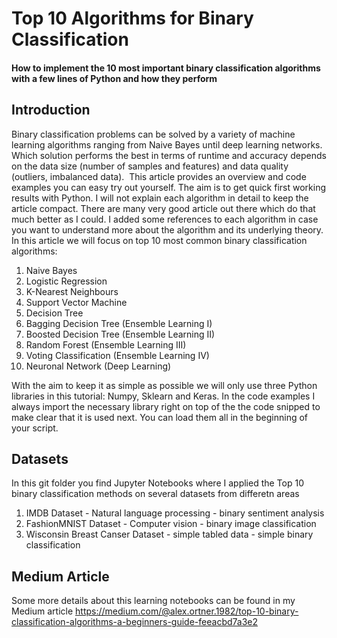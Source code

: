 # Top 10 Algorithms for Binary Classification
#### How to implement the 10 most important binary classification algorithms with a few lines of Python and how they perform

##  Introduction
Binary classification problems can be solved by a variety of machine learning algorithms ranging from Naive Bayes until deep learning networks. Which solution performs the best in terms of runtime and accuracy depends on the data size (number of samples and features) and data quality (outliers, imbalanced data). 
This article provides an overview and code examples you can easy try out yourself. The aim is to get quick first working results with Python. I will not explain each algorithm in detail to keep the article compact. There are many very good article out there which do that much better as I could. I added some references to each algorithm in case you want to understand more about the algorithm and its underlying theory. 
In this article we will focus on top 10 most common binary classification algorithms:
1. Naive Bayes
2. Logistic Regression
3. K-Nearest Neighbours
4. Support Vector Machine
5. Decision Tree 
6. Bagging  Decision Tree (Ensemble Learning I)
7. Boosted Decision Tree (Ensemble Learning II)
8. Random Forest (Ensemble Learning III)
9. Voting Classification (Ensemble Learning IV)
10. Neuronal Network (Deep Learning)

With the aim to keep it as simple as possible we will only use three Python libraries in this tutorial: Numpy, Sklearn and Keras.
In the code examples I always import the necessary library right on top of the the code snipped to make clear that it is used next. You can load them all in the beginning of your script.

## Datasets

In this git folder you find Jupyter Notebooks where I applied the Top 10 binary classification methods on several datasets from differetn areas

1. IMDB Dataset - Natural language processing - binary sentiment analysis 
2. FashionMNIST Dataset - Computer vision - binary image classification 
3. Wisconsin Breast Canser Dataset - simple tabled data - simple binary classification

## Medium Article

Some more details about this learning notebooks can be found in my Medium article 
https://medium.com/@alex.ortner.1982/top-10-binary-classification-algorithms-a-beginners-guide-feeacbd7a3e2

